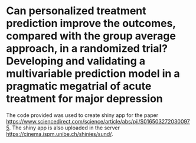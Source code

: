 
<!-- README.md is generated from README.Rmd. Please edit that file -->

# Can personalized treatment prediction improve the outcomes, compared with the group average approach, in a randomized trial? Developing and validating a multivariable prediction model in a pragmatic megatrial of acute treatment for major depression

The code provided was used to create shiny app for the paper
<https://www.sciencedirect.com/science/article/abs/pii/S0165032720300975>.
The shiny app is also uploaded in the server
<https://cinema.ispm.unibe.ch/shinies/sund/>.
